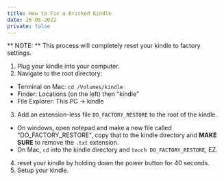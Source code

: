 ```yaml
---
title: How to Fix a Bricked Kindle
date: 25-05-2022
private: false
---
```


** NOTE: **  This process will completely reset your kindle to factory settings.

1. Plug your kindle into your computer.
2. Navigate to the root directory:
  - Terminal on Mac: `cd /Volumes/kindle`
  - Finder: Locations (on the left) then "kindle"
  - File Explorer: This PC -> kindle
3. Add an extension-less file `DO_FACTORY_RESTORE` to the root of the kindle.
  - On windows, open notepad and make a new file called "DO_FACTORY_RESTORE", copy that to the kindle directory and **MAKE SURE** to remove the `.txt` extension.
  - On Mac, `cd` into the kindle directory and `touch DO_FACTORY_RESTORE`, EZ.
4. reset your kindle by holding down the power button for 40 seconds.
5. Setup your kindle.
